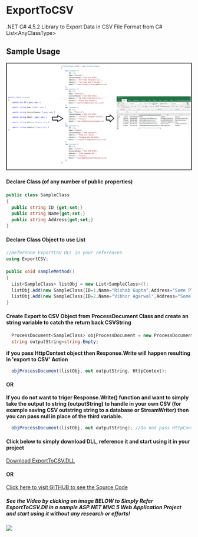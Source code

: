 # ExportToCSV
.NET C# 4.5.2 Library to Export Data in CSV File Format from C# List\<AnyClassType>
## Sample Usage

![Snapshot Overview of the Process](https://raw.githubusercontent.com/vibs2006/ExportToCSV/master/ExportCSV/icons/Snapshot.png)

#### Declare Class (of any number of public properties)
```C#
public class SampleClass
{
  public string ID {get;set;}
  public string Name{get;set;}
  public string Address{get;set;}
}
```
#### Declare Class Object to use List
```C#
//Reference ExportCSV DLL in your references
using ExportCSV; 

public void sampleMethod()
{
  List<SampleClass> listObj = new List<SampleClass>();
  listObj.Add(new SampleClass{ID=1,Name="Rishab Gupta",Address="Some Place, Delhi"});
  listObj.Add(new SampleClass{ID=2,Name="Vibhor Agarwal",Address="Some New Place, Mumbai"});
}
```

#### Create Export to CSV Object from ProcessDocument Class and create an string variable to catch the return back CSVString
```C#  
  ProcessDocument<SampleClass> objProcessDocument = new ProcessDocument<SampleClass>();
  string outputString=string.Empty;
``` 
**if you pass HttpContext object then Response.Write will happen resulting in 'export to CSV' Action**
```C#
  objProcessDocument(listObj, out outputString, HttpContext); 
```
#### OR
**If you do not want to triger Response.Write() function and want to simply take the output to string (outputString) to handle in your own CSV (for example saving CSV outstring string to a database or StreamWriter) then you can pass null in place of the third variable.**
```C#
  objProcessDocument(listObj, out outputString); //Do not pass HttpContext to prevent trigger of Response.Write
```
#### Click below to simply download DLL, reference it and start using it in your project 
[Download ExportToCSV.DLL](https://github.com/vibs2006/ExportToCSV/blob/master/ExportCSV/bin/Debug/ExportCSV.dll?raw=true)

#### OR

[Click here to visit GITHUB to see the Source Code](https://github.com/vibs2006/ExportToCSV)

##### See the Video by clicking on image BELOW to Simply Refer ExportToCSV.Dll in a sample ASP.NET MVC 5 Web Application Project and start using it without any research or efforts!
[![](https://i.ytimg.com/vi/NhUaSHkeYnE/maxresdefault.jpg)](https://www.youtube.com/watch?v=NhUaSHkeYnE)
